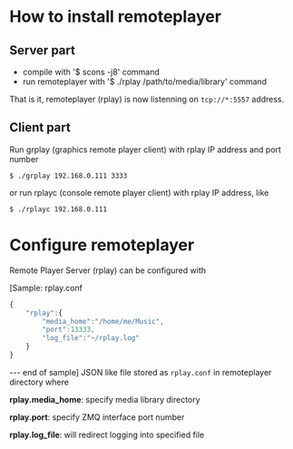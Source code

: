 # How to install remoteplayer

## Server part

- compile with '$ scons -j8' command
- run remoteplayer with '$ ./rplay /path/to/media/library' command

That is it, remoteplayer (rplay) is now listenning on `tcp://*:5557` address.


## Client part

Run grplay (graphics remote player client) with rplay IP address and port number

```
$ ./grplay 192.168.0.111 3333
```

or run rplayc (console remote player client) with rplay IP address, like

```
$ ./rplayc 192.168.0.111
```

# Configure remoteplayer

Remote Player Server (rplay) can be configured with

[Sample: rplay.conf
```js
{
	"rplay":{
		"media_home":"/home/me/Music",
		"port":13333,
		"log_file":"~/rplay.log"
	}
}
```

--- end of sample] JSON like file stored as `rplay.conf` in remoteplayer directory where

**rplay.media_home**: specify media library directory

**rplay.port**: specify ZMQ interface port number

**rplay.log_file**: will redirect logging into specified file
